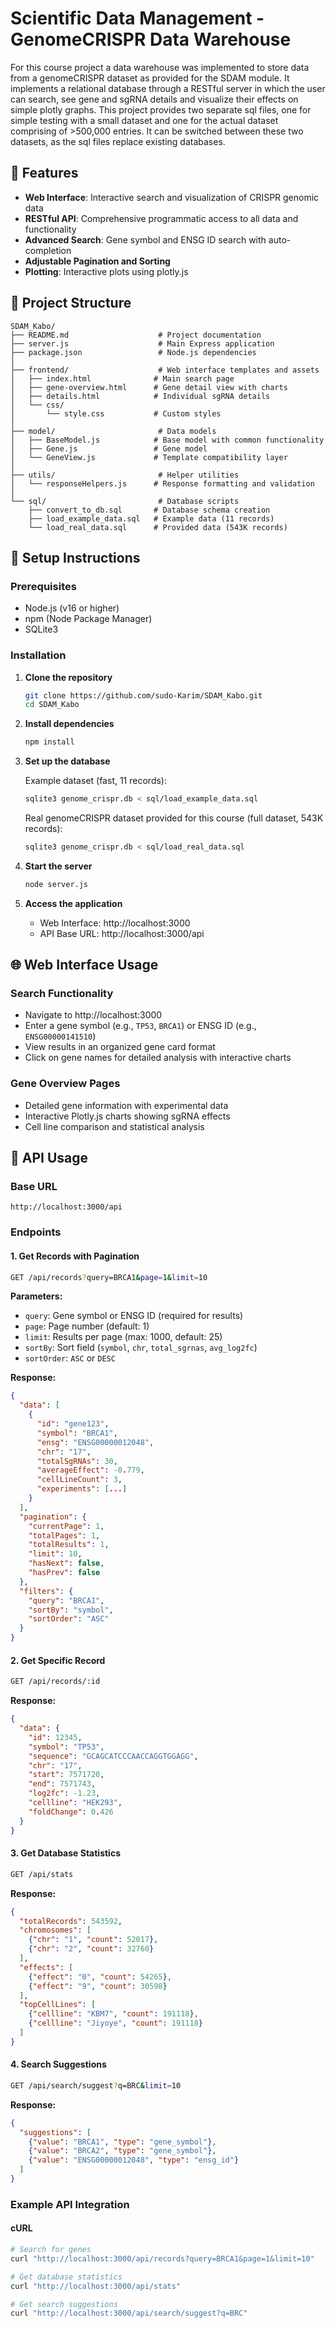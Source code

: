 # Scientific Data Management - GenomeCRISPR Data Warehouse

For this course project a data warehouse was implemented to store data from a genomeCRISPR dataset as provided for the SDAM module. It implements a relational database through a RESTful server in which the user can search, see gene and sgRNA details and visualize their effects on simple plotly graphs.
This project provides two separate sql files, one for simple testing with a small dataset and one for the actual dataset comprising of >500,000 entries. It can be switched between these two datasets, as the sql files replace existing databases.

## 🚀 Features

- **Web Interface**: Interactive search and visualization of CRISPR genomic data
- **RESTful API**: Comprehensive programmatic access to all data and functionality
- **Advanced Search**: Gene symbol and ENSG ID search with auto-completion
- **Adjustable Pagination and Sorting**
- **Plotting**: Interactive plots using plotly.js

## 📁 Project Structure

```
SDAM_Kabo/
├── README.md                    # Project documentation
├── server.js                    # Main Express application
├── package.json                 # Node.js dependencies
│
├── frontend/                    # Web interface templates and assets
│   ├── index.html              # Main search page
│   ├── gene-overview.html      # Gene detail view with charts
│   ├── details.html            # Individual sgRNA details
│   └── css/
│       └── style.css           # Custom styles
│
├── model/                       # Data models
│   ├── BaseModel.js            # Base model with common functionality
│   ├── Gene.js                 # Gene model
│   └── GeneView.js             # Template compatibility layer
│
├── utils/                       # Helper utilities
│   └── responseHelpers.js      # Response formatting and validation
│
└── sql/                         # Database scripts
    ├── convert_to_db.sql       # Database schema creation
    ├── load_example_data.sql   # Example data (11 records)
    └── load_real_data.sql      # Provided data (543K records)
```

## 🔧 Setup Instructions

### Prerequisites

- Node.js (v16 or higher)
- npm (Node Package Manager)
- SQLite3

### Installation

1. **Clone the repository**
   ```bash
   git clone https://github.com/sudo-Karim/SDAM_Kabo.git
   cd SDAM_Kabo
   ```

2. **Install dependencies**
   ```bash
   npm install
   ```

3. **Set up the database**
   
   Example dataset (fast, 11 records):
   ```bash
   sqlite3 genome_crispr.db < sql/load_example_data.sql
   ```
   
   Real genomeCRISPR dataset provided for this course (full dataset, 543K records):
   ```bash
   sqlite3 genome_crispr.db < sql/load_real_data.sql
   ```

4. **Start the server**
   ```bash
   node server.js
   ```

5. **Access the application**
   - Web Interface: http://localhost:3000
   - API Base URL: http://localhost:3000/api

## 🌐 Web Interface Usage

### Search Functionality
- Navigate to http://localhost:3000
- Enter a gene symbol (e.g., `TP53`, `BRCA1`) or ENSG ID (e.g., `ENSG00000141510`)
- View results in an organized gene card format
- Click on gene names for detailed analysis with interactive charts

### Gene Overview Pages
- Detailed gene information with experimental data
- Interactive Plotly.js charts showing sgRNA effects
- Cell line comparison and statistical analysis

## 🔌 API Usage

### Base URL
```
http://localhost:3000/api
```


### Endpoints

#### 1. Get Records with Pagination
```bash
GET /api/records?query=BRCA1&page=1&limit=10
```

**Parameters:**
- `query`: Gene symbol or ENSG ID (required for results)
- `page`: Page number (default: 1)
- `limit`: Results per page (max: 1000, default: 25)
- `sortBy`: Sort field (`symbol`, `chr`, `total_sgrnas`, `avg_log2fc`)
- `sortOrder`: `ASC` or `DESC`

**Response:**
```json
{
  "data": [
    {
      "id": "gene123",
      "symbol": "BRCA1",
      "ensg": "ENSG00000012048",
      "chr": "17",
      "totalSgRNAs": 30,
      "averageEffect": -0.779,
      "cellLineCount": 3,
      "experiments": [...]
    }
  ],
  "pagination": {
    "currentPage": 1,
    "totalPages": 1,
    "totalResults": 1,
    "limit": 10,
    "hasNext": false,
    "hasPrev": false
  },
  "filters": {
    "query": "BRCA1",
    "sortBy": "symbol",
    "sortOrder": "ASC"
  }
}
```

#### 2. Get Specific Record
```bash
GET /api/records/:id
```

**Response:**
```json
{
  "data": {
    "id": 12345,
    "symbol": "TP53",
    "sequence": "GCAGCATCCCAACCAGGTGGAGG",
    "chr": "17",
    "start": 7571720,
    "end": 7571743,
    "log2fc": -1.23,
    "cellline": "HEK293",
    "foldChange": 0.426
  }
}
```

#### 3. Get Database Statistics
```bash
GET /api/stats
```

**Response:**
```json
{
  "totalRecords": 543592,
  "chromosomes": [
    {"chr": "1", "count": 52017},
    {"chr": "2", "count": 32760}
  ],
  "effects": [
    {"effect": "0", "count": 54265},
    {"effect": "9", "count": 30598}
  ],
  "topCellLines": [
    {"cellline": "KBM7", "count": 191118},
    {"cellline": "Jiyoye", "count": 191118}
  ]
}
```

#### 4. Search Suggestions
```bash
GET /api/search/suggest?q=BRC&limit=10
```

**Response:**
```json
{
  "suggestions": [
    {"value": "BRCA1", "type": "gene_symbol"},
    {"value": "BRCA2", "type": "gene_symbol"},
    {"value": "ENSG00000012048", "type": "ensg_id"}
  ]
}
```

### Example API Integration

#### cURL
```bash
# Search for genes
curl "http://localhost:3000/api/records?query=BRCA1&page=1&limit=10"

# Get database statistics
curl "http://localhost:3000/api/stats"

# Get search suggestions  
curl "http://localhost:3000/api/search/suggest?q=BRC"
```